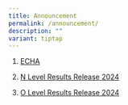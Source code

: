 ```yaml
---
title: Announcement
permalink: /announcement/
description: ""
variant: tiptap
---
```

<ol data-tight="true" class="tight">
<li>
<p><a href="https://junyuansec.moe.edu.sg/echa/" rel="noopener nofollow" target="_blank">ECHA</a>
</p>
</li>
<li>
<p><a href="https://junyuansec.moe.edu.sg/n-level-results-release-2024/" rel="noopener nofollow" target="_blank">N Level Results Release 2024</a>
</p>
</li>
<li>
<p><a href="https://junyuansec.moe.edu.sg/o-level-results-release-on-friday-10-january/" rel="noopener nofollow" target="_blank">O Level Results Release 2024</a>
</p>
</li>
</ol>
<p></p>